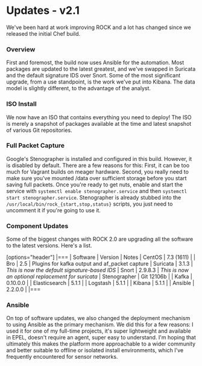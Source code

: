 # Updates - v2.1
<!-- Derek Ditch <derek@rocknsm.io>; Jeff Geiger <jeff@rocknsm.io>
:icons: font
:experimental: -->

We've been hard at work improving ROCK and a lot has changed since we released the initial Chef build.

### Overview

First and foremost, the build now uses Ansible for the automation. Most packages are updated to the latest greatest, and we've swapped in Suricata and the default signature IDS over Snort. Some of the most significant upgrade, from a use standpoint, is the work we've put into Kibana. The data model is slightly different, to the advantage of the analyst.

### ISO Install

We now have an ISO that contains everything you need to deploy! The ISO is merely a snapshot of packages available at the time and latest snapshot of various Git repositories.

### Full Packet Capture
Google's Stenographer is installed and configured in this build. However, it is disabled by default. There are a few reasons for this: First, it can be too much for Vagrant builds on meager hardware. Second, you really need to make sure you've mounted /data over sufficient storage before you start saving full packets. Once you're ready to get nuts, enable and start the service with `systemctl enable stenographer.service` and then `systemctl start stenographer.service`. Stenographer is already stubbed into the `/usr/local/bin/rock_{start,stop,status}` scripts, you just need to uncomment it if you're going to use it.

### Component Updates

Some of the biggest changes with ROCK 2.0 are upgrading all the software to the latest versions. Here's a list.

[options="header"]
|===
| Software | Version | Notes
| CentOS | 7.3 (1611) |
| Bro    | 2.5 | Plugins for kafka output and af_packet capture
| Suricata | 3.1.3 | _This is now the default signature-based IDS_
| Snort | 2.9.8.3 | _This is now an optional replacement for suricata_
| Stenographer | Git 12106b |
| Kafka | 0.10.0.0 |
| Elasticsearch | 5.1.1 |
| Logstash | 5.1.1 |
| Kibana | 5.1.1 |
| Ansible | 2.2.0.0 |
|===

### Ansible

On top of software updates, we also changed the deployment mechanism to using Ansible as the primary mechanism. We did this for a few reasons: I used it for one of my full-time projects, it's super lightweight and available in EPEL, doesn't require an agent, super easy to understand. I'm hoping that ultimately this makes the platform more approachable to a wider community and better suitable to offline or isolated install environments, which I've frequently encountered for sensor networks.
